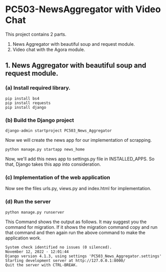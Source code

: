 # PC503-NewsAggregator with Video Chat

This project contains 2 parts.

1. News Aggregator with beautiful soup and request module.
2. Video chat with the Agora module.

## 1. News Aggregator with beautiful soup and request module.

### (a) Install required library.

```
pip install bs4
pip install requests
pip install django
```

### (b) Build the Django project

```
django-admin startproject PC503_News_Aggregator
```

Now we will create the news app for our implementation of scrapping.

```
python manage.py startapp news_home
```

Now, we'll add this news app to settings.py file in INSTALLED_APPS. So that, Django takes this app into consideration.

### (c) Implementation of the web application

Now see the files urls.py, views.py and index.html for implementation.

### (d) Run the server

```
python manage.py runserver
```

This Command shows the output as follows. It may suggest you the command for migration. If it shows the migration command copy and run that command and then again run the above command to make the application work.

```
System check identified no issues (0 silenced).
November 12, 2022 - 12:01:44
Django version 4.1.3, using settings 'PC503_News_Aggregator.settings'
Starting development server at http://127.0.0.1:8000/
Quit the server with CTRL-BREAK.
```
